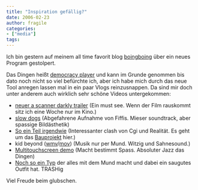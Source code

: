 ```yaml
---
title: "Inspiration gefällig?"
date: 2006-02-23
author: fragile
categories:
- ["media"]
tags:
---
```

Ich bin gestern auf meinem all time favorit blog <a href="http://www.boingboing.net">boingboing</a> über ein neues Program gestolpert.

Das Dingen heißt <a href="http://www.getdemocracy.com/">democracy player</a> und kann im Grunde genommen bis dato noch nicht so viel befürchte ich, aber ich habe mich durch das neue Tool anregen lassen mal in ein paar Vlogs reinzusnappen. Da sind mir doch unter anderem auch wirklich sehr schöne Videos untergekommen:
<ul>
	<li><a href="http://pdl.warnerbros.com/wip/us/med/scanner_darkly/scanner_darkly_a_tlr2_qt_700.mov">neuer a scanner darkly trailer</a> (Ein must see. Wenn der Film rauskommt sitz ich eine Woche nur im Kino.)</li>
	<li><a href="http://blogfiles.wfmu.org/KF/2006/01/slow_dogs.mov">slow dogs</a> (Abgefahrene Aufnahme von Fiffis. Mieser soundtrack, aber spassige Bildästhetik)</li>
	<li><a href="http://www.brooklynfoundry.com/OMA/FINAL_OMALOUIS_MED_060209.MOV">So ein Teil irgendwie</a> (Interessanter clash von Cgi und Realität. Es geht um das <a href="http://lifewithoutbuildings.net/2006/02/oma-will-eat-itself_113956380155032137.html">Bauprojekt</a> hier.)</li>
	<li>kid beyond (<a href="http://www.ableton.com/_common/downloads/pages/user-area/artists/kid-beyond/kid-beyond.wmv">wmv</a>/<a href="http://www.ableton.com/_common/downloads/pages/user-area/artists/kid-beyond/kid-beyond.mov">mov</a>) (Musik nur per Mund. Witzig und Sahnesound.)</li>
	<li><a href="http://www.it-webhost.de/2ndchaos/redcut/wp-admin/multitouchreel.mpg">Multitouchscreen demo</a> (Macht bestimmt Spass. Absoluter Jazz das Dingen)</li>
	<li><a href="http://www.warprecords.com/jamielidell/jamie_rfh2004_large.mov">Noch so ein Typ</a> der alles mit dem Mund macht und dabei ein saugutes Outfit hat. TRASHig</li>
</ul>
Viel Freude beim glubschen.